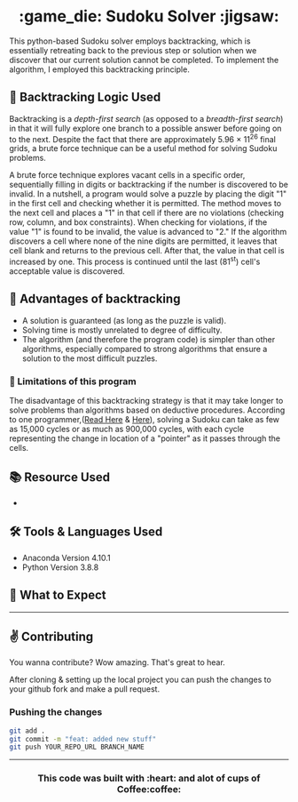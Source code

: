 <h1 align="center">:game_die: Sudoku Solver :jigsaw:</h1>

This python-based Sudoku solver employs backtracking, which is essentially retreating back to the previous step or solution when we discover that our current solution cannot be completed. To implement the algorithm, I employed this backtracking principle.

## :abacus: Backtracking Logic Used
<p>Backtracking is a <em>depth-first search</em> (as opposed to a <em>breadth-first search</em>) in that it will fully explore one branch to a possible answer before going on to the next. Despite the fact that there are approximately 5.96 × 11<sup>26</sup> final grids, a brute force technique can be a useful method for solving Sudoku problems.</p>

<p>A brute force technique explores vacant cells in a specific order, sequentially filling in digits or backtracking if the number is discovered to be invalid. In a nutshell, a program would solve a puzzle by placing the digit "1" in the first cell and checking whether it is permitted. The method moves to the next cell and places a "1" in that cell if there are no violations (checking row, column, and box constraints). When checking for violations, if the value "1" is found to be invalid, the value is advanced to "2." If the algorithm discovers a cell where none of the nine digits are permitted, it leaves that cell blank and returns to the previous cell. After that, the value in that cell is increased by one. This process is continued until the last (81<sup>st</sup>) cell's acceptable value is discovered.</p>

## :high_brightness: Advantages of backtracking
- A solution is guaranteed (as long as the puzzle is valid).
- Solving time is mostly unrelated to degree of difficulty.
- The algorithm (and therefore the program code) is simpler than other algorithms, especially compared to strong algorithms that ensure a solution to the most difficult puzzles.

### :no_entry_sign: Limitations of this program
The disadvantage of this backtracking strategy is that it may take longer to solve problems than algorithms based on deductive procedures. According to one programmer,([Read Here](https://www.flickr.com/photos/npcomplete/2341937186) & [Here](https://www.flickr.com/photos/npcomplete/2384354604)), solving a Sudoku can take as few as 15,000 cycles or as much as 900,000 cycles, with each cycle representing the change in location of a "pointer" as it passes through the cells.

## :books: Resource Used
- 

## :hammer_and_wrench: Tools & Languages Used
- Anaconda Version 4.10.1
- Python Version 3.8.8 

## :electric_plug: What to Expect

---
## :v: Contributing

You wanna contribute? Wow amazing. That's great to hear.

After cloning & setting up the local project you can push the changes to your github fork and make a pull request.

### Pushing the changes

```bash
git add .
git commit -m "feat: added new stuff"
git push YOUR_REPO_URL BRANCH_NAME
```

---

<h3 align="center"> This code was built with :heart: and alot of cups of Coffee:coffee:</h3>
